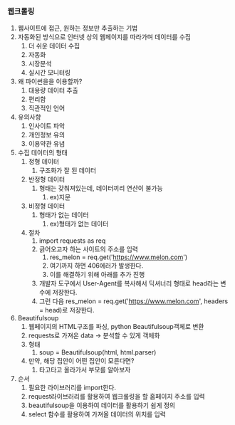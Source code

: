 ### 웹크롤링

1. 웹사이트에 접근, 원하는 정보만 추출하는 기법
2. 자동화된 방식으로 인터넷 상의 웹페이지를 따라가며 데이터를 수집
   1. 더 쉬운 데이터 수집
   2. 자동화
   3. 시장분석
   4. 실시간 모니터링
3. 왜 파이썬을을 이용할까?
   1. 대용량 데이터 추출
   2. 편리함
   3. 직관적인 언어
4. 유의사항
   1. 인사이트 파악
   2. 개인정보 유의
   3. 이용약관 유념
5. 수집 데이터의 형태
   1. 정형 데이터
      1. 구조화가 잘 된 데이터
   2. 반정형 데이터
      1. 형태는 갖춰져있는데, 데이터끼리 연산이 불가능
         1. ex)지문
   3. 비정형 데이터
      1. 형태가 없는 데이터
         1. ex)형태가 없는 데이터
   4. 절차
      1. import requests as req
      2. 긁어오고자 하는 사이트의 주소를 입력
         1. res_melon = req.get('https://www.melon.com')
         2. 여기까지 하면 406에러가 발생한다.
         3. 이를 해결하기 위해 아래를 추가 진행
      3. 개발자 도구에서 User-Agent를 복사해서 딕셔너리 형태로 head라는 변수에 저장한다.
      4. 그런 다음 res_melon = req.get('https://www.melon.com', headers = head)로 저장한다.
6. Beautifulsoup
   1. 웹페이지의 HTML구조를 파싱, python Beautifulsoup객체로 변환
   2. requests로 가져온 data -> 분석할 수 있게 객체화
   3. 형태
      1. soup = Beautifulsoup(html, html.parser)
   4. 만약, 해당 집안이 어떤 집안이 모른다면?
      1. 타고타고 올라가서 부모를 알아보자
7. 순서
   1. 필요한 라이브러리를 import한다.
   2. request라이브러리를 활용하여 웹크롤링을 할 홈페이지 주소를 입력
   3. beautifulsoup을 이용하여 데이터를 활용하기 쉽게 정의
   4. select 함수를 활용하여 가져올 데이터의 위치를 입력